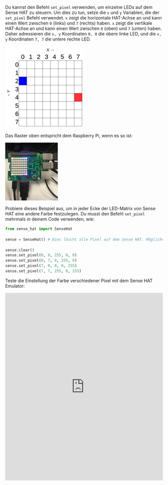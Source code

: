 Du kannst den Befehl `set_pixel` verwenden, um einzelne LEDs auf dem Sense HAT zu steuern. Um dies zu tun, setze die `x` und `y` Variablen, die der `set_pixel` Befehl verwendet. `x` zeigt die horizontale HAT-Achse an und kann einen Wert zwischen `0` (links) und `7` (rechts) haben. `x` zeigt die vertikale HAT-Achse an und kann einen Wert zwischen `0` (oben) und `7` (unten) haben. Daher adressieren die `x, y` Koordinaten `0, 0` die obere linke LED, und die `x, y` Koordinaten `7, 7` die untere rechte LED.

![](images/coordinates.png)

Das Raster oben entspricht dem Raspberry Pi, wenn es so ist:

![](images/rpicoordinates.png)

Probiere dieses Beispiel aus, um in jeder Ecke der LED-Matrix von Sense HAT eine andere Farbe festzulegen. Du musst den Befehl `set_pixel` mehrmals in deinem Code verwenden, wie:

```python
from sense_hat import SenseHat

sense = SenseHat() # Dies löscht alle Pixel auf dem Sense HAT. Möglicherweise benötigst du diesen Schritt nicht und möchtest möglicherweise wählen, wann du ihn hinzufügen möchtest.

sense.clear()
sense.set_pixel(0, 0, 255, 0, 0)
sense.set_pixel(0, 7, 0, 255, 0)
sense.set_pixel(7, 0, 0, 0, 255)
sense.set_pixel(7, 7, 255, 0, 255)
```

Teste die Einstellung der Farbe verschiedener Pixel mit dem Sense HAT Emulator: 
<iframe src="https://trinket.io/embed/python/78c2595904" width="100%" height="600" frameborder="0" marginwidth="0" marginheight="0" allowfullscreen mark="crwd-mark"></iframe>
